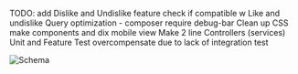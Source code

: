TODO:
add Dislike and Undislike feature check if compatible w Like and undislike
Query optimization - composer require debug-bar
Clean up CSS make components and dix mobile view
Make 2 line Controllers (services)
Unit and Feature Test overcompensate due to lack of integration test


![Schema](https://t.gyazo.com/teams/nabepero/966bb874af9e582d868c7408b06866ce.png])

